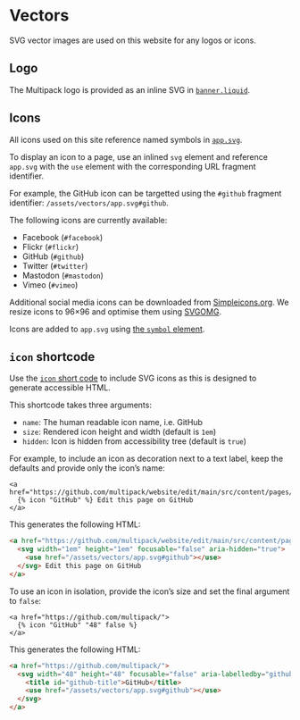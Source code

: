 # Vectors

SVG vector images are used on this website for any logos or icons.

## Logo

The Multipack logo is provided as an inline SVG in [`banner.liquid`](../src/includes/banner.liquid).

## Icons

All icons used on this site reference named symbols in [`app.svg`](../src/assets/vectors/app.svg).

To display an icon to a page, use an inlined `svg` element and reference `app.svg` with the `use` element with the corresponding URL fragment identifier.

For example, the GitHub icon can be targetted using the `#github` fragment identifier: `/assets/vectors/app.svg#github`.

The following icons are currently available:

* Facebook (`#facebook`)
* Flickr (`#flickr`)
* GitHub (`#github`)
* Twitter (`#twitter`)
* Mastodon (`#mastodon`)
* Vimeo (`#vimeo`)

Additional social media icons can be downloaded from [Simpleicons.org](https://simpleicons.org). We resize icons to 96×96 and optimise them using [SVGOMG](https://jakearchibald.github.io/svgomg/).

Icons are added to `app.svg` using [the `symbol` element](https://developer.mozilla.org/en-US/docs/Web/SVG/Element/symbol).

## `icon` shortcode

Use the [`icon` short code](../lib/shortcodes/icon.js) to include SVG icons as this is designed to generate accessible HTML.

This shortcode takes three arguments:

* `name`: The human readable icon name, i.e. GitHub
* `size`: Rendered icon height and width (default is `1em`)
* `hidden`: Icon is hidden from accessibility tree (default is `true`)

For example, to include an icon as decoration next to a text label, keep the defaults and provide only the icon’s name:

```liquid
<a href="https://github.com/multipack/website/edit/main/src/content/pages/homepage.md">
  {% icon "GitHub" %} Edit this page on GitHub
</a>
```

This generates the following HTML:

```html
<a href="https://github.com/multipack/website/edit/main/src/content/pages/homepage.md">
  <svg width="1em" height="1em" focusable="false" aria-hidden="true">
    <use href="/assets/vectors/app.svg#github"></use>
  </svg> Edit this page on GitHub
</a>
```

To use an icon in isolation, provide the icon’s size and set the final argument to `false`:

```liquid
<a href="https://github.com/multipack/">
  {% icon "GitHub" "48" false %}
</a>
```

This generates the following HTML:

```html
<a href="https://github.com/multipack/">
  <svg width="48" height="48" focusable="false" aria-labelledby="github-title" role="img">
    <title id="github-title">GitHub</title>
    <use href="/assets/vectors/app.svg#github"></use>
  </svg>
</a>
```
